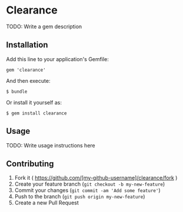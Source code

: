 # Clearance

TODO: Write a gem description

## Installation

Add this line to your application's Gemfile:

    gem 'clearance'

And then execute:

    $ bundle

Or install it yourself as:

    $ gem install clearance

## Usage

TODO: Write usage instructions here

## Contributing

1. Fork it ( https://github.com/[my-github-username]/clearance/fork )
2. Create your feature branch (`git checkout -b my-new-feature`)
3. Commit your changes (`git commit -am 'Add some feature'`)
4. Push to the branch (`git push origin my-new-feature`)
5. Create a new Pull Request
